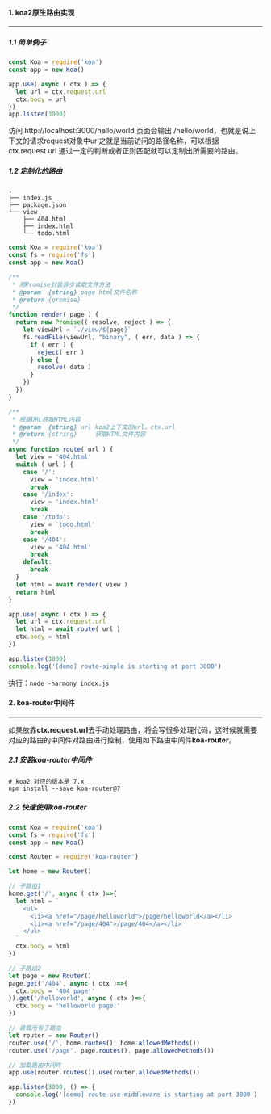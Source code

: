 #### 1. koa2原生路由实现

---

##### 1.1 简单例子

```javascript
const Koa = require('koa')
const app = new Koa()

app.use( async ( ctx ) => {
  let url = ctx.request.url
  ctx.body = url
})
app.listen(3000)
```

访问 http://localhost:3000/hello/world 页面会输出 /hello/world，也就是说上下文的请求request对象中url之就是当前访问的路径名称，可以根据ctx.request.url 通过一定的判断或者正则匹配就可以定制出所需要的路由。

##### 1.2 定制化的路由

```
.
├── index.js
├── package.json
└── view
    ├── 404.html
    ├── index.html
    └── todo.html
```

```javascript
const Koa = require('koa')
const fs = require('fs')
const app = new Koa()

/**
 * 用Promise封装异步读取文件方法
 * @param  {string} page html文件名称
 * @return {promise}      
 */
function render( page ) {
  return new Promise(( resolve, reject ) => {
    let viewUrl = `./view/${page}`
    fs.readFile(viewUrl, "binary", ( err, data ) => {
      if ( err ) {
        reject( err )
      } else {
        resolve( data )
      }
    })
  })
}

/**
 * 根据URL获取HTML内容
 * @param  {string} url koa2上下文的url，ctx.url
 * @return {string}     获取HTML文件内容
 */
async function route( url ) {
  let view = '404.html'
  switch ( url ) {
    case '/':
      view = 'index.html'
      break
    case '/index':
      view = 'index.html'
      break
    case '/todo':
      view = 'todo.html'
      break
    case '/404':
      view = '404.html'
      break
    default:
      break
  }
  let html = await render( view )
  return html
}

app.use( async ( ctx ) => {
  let url = ctx.request.url
  let html = await route( url )
  ctx.body = html
})

app.listen(3000)
console.log('[demo] route-simple is starting at port 3000')
```

执行：`node -harmony index.js`

#### 2. koa-router中间件

---

如果依靠**ctx.request.url**去手动处理路由，将会写很多处理代码，这时候就需要对应的路由的中间件对路由进行控制，使用如下路由中间件**koa-router**。

##### 2.1 安装koa-router中间件

```shell
# koa2 对应的版本是 7.x
npm install --save koa-router@7
```

##### 2.2 快速使用koa-router

```javascript
const Koa = require('koa')
const fs = require('fs')
const app = new Koa()

const Router = require('koa-router')

let home = new Router()

// 子路由1
home.get('/', async ( ctx )=>{
  let html = `
    <ul>
      <li><a href="/page/helloworld">/page/helloworld</a></li>
      <li><a href="/page/404">/page/404</a></li>
    </ul>
  `
  ctx.body = html
})

// 子路由2
let page = new Router()
page.get('/404', async ( ctx )=>{
  ctx.body = '404 page!'
}).get('/helloworld', async ( ctx )=>{
  ctx.body = 'helloworld page!'
})

// 装载所有子路由
let router = new Router()
router.use('/', home.routes(), home.allowedMethods())
router.use('/page', page.routes(), page.allowedMethods())

// 加载路由中间件
app.use(router.routes()).use(router.allowedMethods())

app.listen(3000, () => {
  console.log('[demo] route-use-middleware is starting at port 3000')
})
```